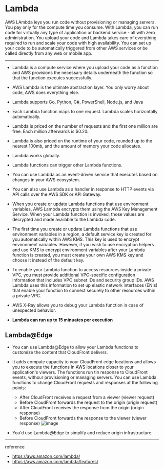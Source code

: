 # Lambda 

AWS LAmbda leys you run code without provisioning or managing servers. You pay only for the compute time you consume. With Lambda, you can run code for virtually any type of application or backend service - all with zero administration. You upload your code and Lambda takes care of everything required to run and scale your code with high availability. You can set up your code to be automatically triggered from other AWS services or be called directly from any web or mobile app.

---

- Lambda is a compute service where you upload your code as a function and AWS provisions the necessary details underneath the function so that the function executes successfully.

- AWS Lambda is the ultimate abstraction layer. You only worry about code, AWS does everything else.

- Lambda supports Go, Python, C#, PowerShell, Node.js, and Java

- Each Lambda function maps to one request. Lambda scales horizontally automatically.

- Lambda is priced on the number of requests and the first one million are free. Each million afterwards is $0.20.

- Lambda is also priced on the runtime of your code, rounded up to the nearest 100mb, and the amount of memory your code allocates.

- Lambda works globally.

- Lambda functions can trigger other Lambda functions.

- You can use Lambda as an event-driven service that executes based on changes in your AWS ecosystem.

- You can also use Lambda as a handler in response to HTTP events via API calls over the AWS SDK or API Gateway.

- When you create or update Lambda functions that use environment variables, AWS Lambda encrypts them using the AWS Key Management Service. When your Lambda function is invoked, those values are decrypted and made available to the Lambda code.

- The first time you create or update Lambda functions that use environment variables in a region, a default service key is created for you automatically within AWS KMS. This key is used to encrypt environment variables. However, if you wish to use encryption helpers and use KMS to encrypt environment variables after your Lambda function is created, you must create your own AWS KMS key and choose it instead of the default key.

- To enable your Lambda function to access resources inside a private VPC, you must provide additional VPC-specific configuration information that includes VPC subnet IDs and security group IDs. AWS Lambda uses this information to set up elastic network interfaces (ENIs) that enable your function to connect securely to other resources within a private VPC.

- AWS X-Ray allows you to debug your Lambda function in case of unexpected behavior.

- **Lambda can run up to 15 minuates per execution**

## Lambda@Edge

- You can use Lambda@Edge to allow your Lambda functions to customize the content that CloudFront delivers.

- It adds compute capacity to your CloudFront edge locations and allows you to execute the functions in AWS locations closer to your application's viewers. The functions run tin response to CloudFront events, withour provisioning or managing servers. You can use Lambda functions to change CloudFront requests and responses at the following points:
  - After CloudFront receives a request from a viewer (viewer request)
  - Before CloudFront forwards the request to the origin (origin request)
  - After CloudFront receives the response from the origin (origin response)
  - Before CloudFront forwards the response to the viewer (viewer response)
    ![image](https://github.com/rlaisqls/rlaisqls/assets/81006587/54e7a0eb-ffa9-4fa2-a3b3-9fb70b9e7562)

- You'd use Lambda@Edge to simplify and reduce origin infrastructure.

---
reference
- https://aws.amazon.com/lambda/
- https://aws.amazon.com/lambda/features/